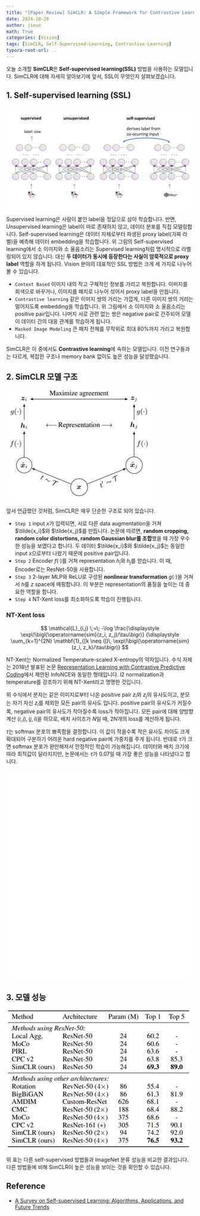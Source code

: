 ```yaml
---
title: "[Paper Review] SimCLR: A Simple Framework for Contrastive Learning of Visual Representations"
date: 2024-10-20
author: jieun
math: True
categories: [Vision]
tags: [SimCLR, Self-Supervised-Learning, Contrastive-Learning]
typora-root-url: ..
---
```


오늘 소개할 **SimCLR**은 **Self-supervised learning(SSL)** 방법을 사용하는 모델입니다. SimCLR에 대해 자세히 알아보기에 앞서, SSL이 무엇인지 살펴보겠습니다.

## 1. Self-supervised learning (SSL)

![](/assets/img/diffusion/ssl.PNG)

Supervised learning은 사람이 붙인 label을 정답으로 삼아 학습합니다. 반면, Unsupervised learning은 label이 따로 존재하지 않고, 데이터 분포를 직접 모델링합니다. Self-supervised learning은 데이터 자체로부터 파생된 proxy label(가짜 라벨)을 예측해 데이터 embedding을 학습합니다. 위 그림의 Self-supervised learning에서 소 이미지와 소 울음소리는 Supervised learning처럼 명시적으로 라벨링되어 있지 않습니다. 대신 **두 데이터가 동시에 등장한다는 사실이 암묵적으로 proxy label** 역할을 하게 됩니다. Vision 분야의 대표적인 SSL 방법은 크게 세 가지로 나누어 볼 수 있습니다.

- `Context Based` 이미지 내의 작고 구체적인 정보를 가리고 복원합니다. 이미지를 회색으로 바꾸거나, 이미지를 패치로 나누어 섞어서 proxy label을 만듭니다.
- `Contrastive learning` 같은 이미지 쌍의 거리는 가깝게, 다른 이미지 쌍의 거리는 멀어지도록 embedding을 학습합니다. 위 그림에서 소 이미지와 소 울음소리는 positive pair입니다. 나머지 서로 관련 없는 쌍은 negative pair로 간주되어 모델이 데이터 간의 대응 관계를 학습하게 됩니다.
- `Masked Image Modeling` 큰 패치 전체를 무작위로 최대 80%까지 가리고 복원합니다.

SimCLR은 이 중에서도 **Contrastive learning**에 속하는 모델입니다. 이전 연구들과는 다르게, 복잡한 구조나 memory bank 없이도 높은 성능을 달성했습니다.

## 2. SimCLR 모델 구조

![](/assets/img/diffusion/simclr.png)

앞서 언급했던 것처럼, SimCLR은 매우 단순한 구조로 되어 있습니다.

- `Step 1` input $x$가 입력되면, 서로 다른 data augmentation을 거쳐 $\tilde{x_i}$와 $\tilde{x_j}$를 만듭니다. 논문에 따르면, **random cropping, random color distortions, random Gaussian blur를 조합**했을 때 가장 우수한 성능을 보였다고 합니다. 두 데이터 $\tilde{x_i}$와 $\tilde{x_j}$는 동일한 input $x$으로부터 나왔기 때문에 positive pair입니다.
- `Step 2` Encoder $f(\cdot)$를 거쳐 representation $h_i$와 $h_j$를 얻습니다. 이 때, Encoder로는 ResNet-50을 사용합니다.
- `Step 3` 2-layer MLP와 ReLU로 구성된 **nonlinear transformation** $g(\cdot)$을 거쳐서 $h$를 $z$ space에 매핑합니다. 이 부분은 representation의 품질을 높이는 데 중요한 역할을 합니다.
- `Step 4` NT-Xent loss를 최소화하도록 학습이 진행됩니다.

### NT-Xent loss

$$
\mathcal{L}_{i,j}
\;=\;
-\log
\frac{\displaystyle 
      \exp\!\bigl(\operatorname{sim}(z_i, z_j)/\tau\bigr)}
     {\displaystyle 
      \sum_{k=1}^{2N} 
      \mathbf{1}_{[k \neq i]}\,
      \exp\!\bigl(\operatorname{sim}(z_i, z_k)/\tau\bigr)}
$$

NT-Xent는 Normalized Temperature-scaled X-entropy의 약자입니다. 수식 자체는 2018년 발표된 논문 [Representation Learning with Contrastive Predictive Coding](https://arxiv.org/pdf/1807.03748)에서 제안된 InfoNCE와 동일한 형태입니다. l2 normalization과 temperature를 강조하기 위해 NT-Xent라고 명명한 것입니다.

위 수식에서 분자는 같은 이미지로부터 나온 positive pair $z_i$와 $z_j$의 유사도이고, 분모는 자기 자신 $z_i$를 제외한 모든 pair의 유사도 입니다. positive pair의 유사도가 커질수록, negative pair의 유사도가 작아질수록 loss가 작아집니다. 모든 pair에 대해 양방향 계산 $(i, j), (j, i)$을 하므로, 배치 사이즈가 $N$일 때, $2N$개의 loss를 계산하게 됩니다.

$\tau$는 softmax 분포의 뾰족함을 결정합니다. 이 값이 작을수록 작은 유사도 차이도 크게 확대되어 구분하기 어려운 hard negative pair에 가중치를 주게 됩니다. 반대로 $\tau$가 크면 softmax 분포가 완만해져서 안정적인 학습이 가능해집니다. 데이터와 배치 크기에 따라 최적값이 달라지지만, 논문에서는 $\tau$가 0.07일 때 가장 좋은 성능을 나타냈다고 합니다.

![](/assets/img/diffusion/SimCLR.gif)

## 3. 모델 성능

![](/assets/img/diffusion/simclr_performance.png)

위 표는 다른 self-supervised 방법들과 ImageNet 분류 성능을 비교한 결과입니다. 다른 방법들에 비해 SimCLR이 높은 성능을 보이는 것을 확인할 수 있습니다.

## Reference

- [A Survey on Self-supervised Learning: Algorithms, Applications, and Future Trends](https://arxiv.org/pdf/2301.05712)
